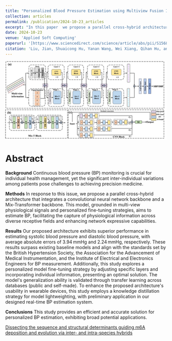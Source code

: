 ```yaml
---
title: "Personalized Blood Pressure Estimation using Multiview Fusion Information of Wearable Physiological Signals and Transfer Learning"
collection: articles
permalink: /publication/2024-10-23_articles
excerpt: "In this paper  we propose a parallel cross-hybrid architecture that integrates a convolutional neural network backbone and a Mix-Transformer backbone. This model, grounded in multi-view physiological signals and personalized fine-tuning strategies, aims to estimate BP, facilitating the capture of physiological information across diverse receptive fields and enhancing network expressive capabilitie.<br/><br/><img src='/images/publications_figs/m6ACisTransDissection.png'><br/>"
date: 2024-10-23
venue: 'Applied Soft Computing'
paperurl: '[https://www.sciencedirect.com/science/article/abs/pii/S1568494624011645?via%3Dihub]' 
citation: 'Liu, Jian, Shuaicong Hu, Yanan Wang, Wei Xiang, Qihan Hu, and Cuiwei Yang. "Personalized Blood Pressure Estimation using Multiview Fusion Information of Wearable Physiological Signals and Transfer Learning." Applied Soft Computing (2024): 112390..'
---
```


![](/images/ASOC.jpg)

Abstract
==========
**Background**
Continuous blood pressure (BP) monitoring is crucial for individual health management, yet the significant inter-individual variations among patients pose challenges to achieving precision medicine.

**Methods**
In response to this issue, we propose a parallel cross-hybrid architecture that integrates a convolutional neural network backbone and a Mix-Transformer backbone. This model, grounded in multi-view physiological signals and personalized fine-tuning strategies, aims to estimate BP, facilitating the capture of physiological information across diverse receptive fields and enhancing network expressive capabilities.

**Results**
Our proposed architecture exhibits superior performance in estimating systolic blood pressure and diastolic blood pressure, with average absolute errors of 3.94 mmHg and 2.24 mmHg, respectively. These results surpass existing baseline models and align with the standards set by the British Hypertension Society, the Association for the Advancement of Medical Instrumentation, and the Institute of Electrical and Electronics Engineers for BP measurement. Additionally, this study explores a personalized model fine-tuning strategy by adjusting specific layers and incorporating individual information, presenting an optimal solution. The model's generalization ability is validated through transfer learning across databases (public and self-made). To enhance the proposed architecture's usability in wearable devices, this study employs a knowledge distillation strategy for model lightweighting, with preliminary application in our designed real-time BP estimation system.

**Conclusions**
This study provides an efficient and accurate solution for personalized BP estimation, exhibiting broad potential applications.

<dl>
	<script type="text/javascript" src="//cdn.plu.mx/widget-details.js"></script>
	<a href="https://plu.mx/plum/a/?doi=10.1186/s13059-024-03182-1" class="plumx-details" data-site="plum" data-hide-when-empty="true">Dissecting the sequence and structural determinants guiding m6A deposition and evolution via inter- and intra-species hybrids</a>
</dl>

<dl>
	<script type="text/javascript" src="https://d1bxh8uas1mnw7.cloudfront.net/assets/embed.js"></script><div class="altmetric-embed" data-badge-type="donut" data-altmetric-id="159566645"></div>
</dl>
